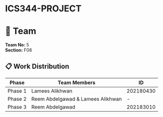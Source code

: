 # ICS344-PROJECT

# 👥 Team 

**Team No:** 5  
**Section:** F08  

## 📋 Work Distribution

| Phase     | Team Members                      | ID         |
|-----------|--------------------------------------|------------|
| Phase 1   | Lamees Alikhwan                      | 202180430  |
| Phase 2   | Reem Abdelgawad & Lamees Alikhwan    | -          |
| Phase 3   | Reem Abdelgawad                      | 202183010  |


